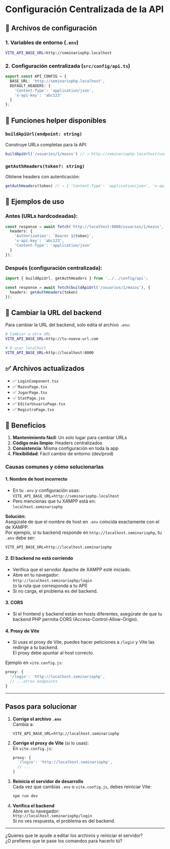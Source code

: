 # Configuración Centralizada de la API

## 📁 Archivos de configuración

### 1. **Variables de entorno** (`.env`)
```bash
VITE_API_BASE_URL=http://seminariophp.localhost
```

### 2. **Configuración centralizada** (`src/config/api.ts`)
```typescript
export const API_CONFIG = {
  BASE_URL: 'http://seminariophp.localhost',
  DEFAULT_HEADERS: {
    'Content-Type': 'application/json',
    'x-api-key': 'abc123'
  }
};
```

## 🔧 Funciones helper disponibles

### `buildApiUrl(endpoint: string)`
Construye URLs completas para la API:
```typescript
buildApiUrl('/usuarios/1/mazos') // → http://seminariophp.localhost/usuarios/1/mazos
```

### `getAuthHeaders(token?: string)`
Obtiene headers con autenticación:
```typescript
getAuthHeaders(token) // → { 'Content-Type': 'application/json', 'x-api-key': 'abc123', 'Authorization': 'Bearer token' }
```

## 📝 Ejemplos de uso

### Antes (URLs hardcodeadas):
```typescript
const response = await fetch('http://localhost:8000/usuarios/1/mazos', {
  headers: {
    'Authorization': `Bearer ${token}`,
    'x-api-key': 'abc123',
    'Content-Type': 'application/json'
  }
});
```

### Después (configuración centralizada):
```typescript
import { buildApiUrl, getAuthHeaders } from '../../config/api';

const response = await fetch(buildApiUrl('/usuarios/1/mazos'), {
  headers: getAuthHeaders(token)
});
```

## 🚀 Cambiar la URL del backend

Para cambiar la URL del backend, solo edita el archivo `.env`:

```bash
# Cambiar a otra URL
VITE_API_BASE_URL=http://tu-nueva-url.com

# O usar localhost
VITE_API_BASE_URL=http://localhost:8000
```

## ✅ Archivos actualizados

- ✅ `LoginComponent.tsx`
- ✅ `MazosPage.tsx`
- ✅ `JugarPage.tsx`
- ✅ `StatPage.jsx`
- ✅ `EditarUsuarioPage.tsx`
- ✅ `RegistroPage.tsx`

## 🔄 Beneficios

1. **Mantenimiento fácil**: Un solo lugar para cambiar URLs
2. **Código más limpio**: Headers centralizados
3. **Consistencia**: Misma configuración en toda la app
4. **Flexibilidad**: Fácil cambio de entorno (dev/prod) 

### Causas comunes y cómo solucionarlas

#### 1. **Nombre de host incorrecto**
- En tu `.env` y configuración usas:  
  `VITE_API_BASE_URL=http://seminariophp.localhost`
- Pero mencionas que tu XAMPP está en:  
  `localhost.seminariophp`

**Solución:**  
Asegúrate de que el nombre de host en `.env` coincida exactamente con el de XAMPP.  
Por ejemplo, si tu backend responde en `http://localhost.seminariophp`, tu `.env` debe ser:

```
VITE_API_BASE_URL=http://localhost.seminariophp
```

#### 2. **El backend no está corriendo**
- Verifica que el servidor Apache de XAMPP esté iniciado.
- Abre en tu navegador:  
  `http://localhost.seminariophp/login`  
  (o la ruta que corresponda a tu API)
- Si no carga, el problema es del backend.

#### 3. **CORS**
- Si el frontend y backend están en hosts diferentes, asegúrate de que tu backend PHP permita CORS (Access-Control-Allow-Origin).

#### 4. **Proxy de Vite**
- Si usas el proxy de Vite, puedes hacer peticiones a `/login` y Vite las redirige a tu backend.  
  El proxy debe apuntar al host correcto.

Ejemplo en `vite.config.js`:
```js
proxy: {
  '/login': 'http://localhost.seminariophp',
  // ...otros endpoints
}
```

---

## Pasos para solucionar

1. **Corrige el archivo `.env`**  
   Cambia a:
   ```
   VITE_API_BASE_URL=http://localhost.seminariophp
   ```

2. **Corrige el proxy de Vite** (si lo usas):  
   En `vite.config.js`:
   ```js
   proxy: {
     '/login': 'http://localhost.seminariophp',
     // ...
   }
   ```

3. **Reinicia el servidor de desarrollo**  
   Cada vez que cambias `.env` o `vite.config.js`, debes reiniciar Vite:
   ```bash
   npm run dev
   ```

4. **Verifica el backend**  
   Abre en tu navegador:  
   `http://localhost.seminariophp/login`  
   Si no ves respuesta, el problema es del backend.

---

¿Quieres que te ayude a editar los archivos y reiniciar el servidor?  
¿O prefieres que te pase los comandos para hacerlo tú? 